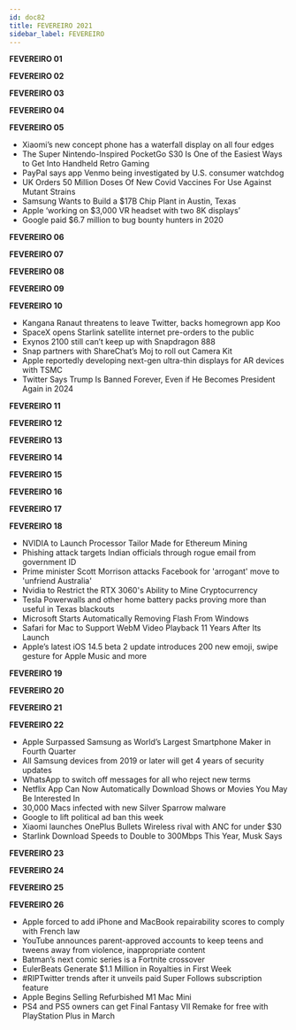 ```yaml
---
id: doc82
title: FEVEREIRO 2021
sidebar_label: FEVEREIRO
---
```


**FEVEREIRO 01**

**FEVEREIRO 02**

**FEVEREIRO 03**

**FEVEREIRO 04**

**FEVEREIRO 05**

- Xiaomi’s new concept phone has a waterfall display on all four edges
- The Super Nintendo-Inspired PocketGo S30 Is One of the Easiest Ways to Get Into Handheld Retro Gaming
- PayPal says app Venmo being investigated by U.S. consumer watchdog
- UK Orders 50 Million Doses Of New Covid Vaccines For Use Against Mutant Strains
- Samsung Wants to Build a $17B Chip Plant in Austin, Texas
- Apple ‘working on $3,000 VR headset with two 8K displays’
- Google paid $6.7 million to bug bounty hunters in 2020

**FEVEREIRO 06**

**FEVEREIRO 07**

**FEVEREIRO 08**

**FEVEREIRO 09**

**FEVEREIRO 10**

- Kangana Ranaut threatens to leave Twitter, backs homegrown app Koo
- SpaceX opens Starlink satellite internet pre-orders to the public
- Exynos 2100 still can’t keep up with Snapdragon 888
- Snap partners with ShareChat’s Moj to roll out Camera Kit
- Apple reportedly developing next-gen ultra-thin displays for AR devices with TSMC
- Twitter Says Trump Is Banned Forever, Even if He Becomes President Again in 2024

**FEVEREIRO 11**

**FEVEREIRO 12**

**FEVEREIRO 13**

**FEVEREIRO 14**

**FEVEREIRO 15**

**FEVEREIRO 16**

**FEVEREIRO 17**

**FEVEREIRO 18**

- NVIDIA to Launch Processor Tailor Made for Ethereum Mining
- Phishing attack targets Indian officials through rogue email from government ID
- Prime minister Scott Morrison attacks Facebook for 'arrogant' move to 'unfriend Australia'
- Nvidia to Restrict the RTX 3060's Ability to Mine Cryptocurrency
- Tesla Powerwalls and other home battery packs proving more than useful in Texas blackouts
- Microsoft Starts Automatically Removing Flash From Windows
- Safari for Mac to Support WebM Video Playback 11 Years After Its Launch
- Apple’s latest iOS 14.5 beta 2 update introduces 200 new emoji, swipe gesture for Apple Music and more

**FEVEREIRO 19**

**FEVEREIRO 20**

**FEVEREIRO 21**

**FEVEREIRO 22**

- Apple Surpassed Samsung as World’s Largest Smartphone Maker in Fourth Quarter
- All Samsung devices from 2019 or later will get 4 years of security updates
- WhatsApp to switch off messages for all who reject new terms
- Netflix App Can Now Automatically Download Shows or Movies You May Be Interested In
- 30,000 Macs infected with new Silver Sparrow malware
- Google to lift political ad ban this week
- Xiaomi launches OnePlus Bullets Wireless rival with ANC for under $30
- Starlink Download Speeds to Double to 300Mbps This Year, Musk Says

**FEVEREIRO 23**

**FEVEREIRO 24**

**FEVEREIRO 25**

**FEVEREIRO 26**

- Apple forced to add iPhone and MacBook repairability scores to comply with French law
- YouTube announces parent-approved accounts to keep teens and tweens away from violence, inappropriate content
- Batman’s next comic series is a Fortnite crossover
- EulerBeats Generate $1.1 Million in Royalties in First Week
- #RIPTwitter trends after it unveils paid Super Follows subscription feature
- Apple Begins Selling Refurbished M1 Mac Mini
- PS4 and PS5 owners can get Final Fantasy VII Remake for free with PlayStation Plus in March

